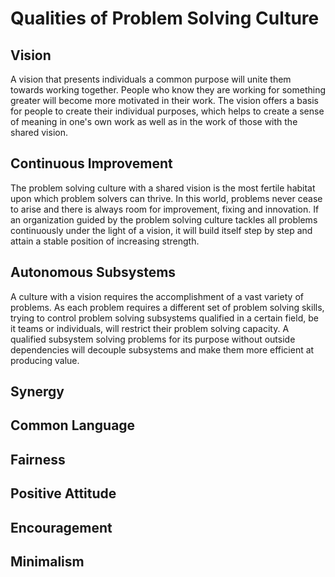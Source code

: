 # Qualities of Problem Solving Culture

## Vision
A vision that presents individuals a common purpose will unite them towards working together. People who know they are working for something greater will become more motivated in their work. The vision offers a basis for people to create their individual purposes, which helps to create a sense of meaning in one's own work as well as in the work of those with the shared vision.

## Continuous Improvement
The problem solving culture with a shared vision is the most fertile habitat upon which problem solvers can thrive. In this world, problems never cease to arise and there is always room for improvement, fixing and innovation. If an organization guided by the problem solving culture tackles all problems continuously under the light of a vision, it will build itself step by step and attain a stable position of increasing strength. 

## Autonomous Subsystems
A culture with a vision requires the accomplishment of a vast variety of problems. As each problem requires a different set of problem solving skills, trying to control problem solving subsystems qualified in a certain field, be it teams or individuals, will restrict their problem solving capacity. A qualified subsystem solving problems for its purpose without outside dependencies will decouple subsystems and make them more efficient at producing value.

## Synergy


## Common Language
## Fairness
## Positive Attitude
## Encouragement
## Minimalism
